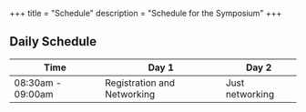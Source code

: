 +++
title = "Schedule"
description = "Schedule for the Symposium"
+++

## Daily Schedule

 Time | Day 1 | Day 2 
------ | ------- | -------
08:30am - 09:00am | Registration and Networking | Just networking 